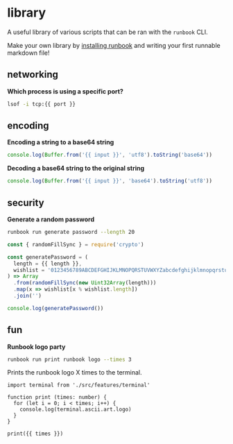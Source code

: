 # library

A useful library of various scripts that can be ran with the `runbook` CLI.

Make your own library by [installing runbook](README.md#quickstart) and writing your first runnable markdown file!

## networking

**Which process is using a specific port?**

```bash hbs "which process is using"
lsof -i tcp:{{ port }}
```

## encoding

**Encoding a string to a base64 string**

```javascript hbs "encode base64"
console.log(Buffer.from('{{ input }}', 'utf8').toString('base64'))
```

**Decoding a base64 string to the original string**

```javascript hbs "decode base64"
console.log(Buffer.from('{{ input }}', 'base64').toString('utf8'))
```

## security

**Generate a random password**

```bash "generate password"
runbook run generate password --length 20
```

```javascript hbs "generate password"
const { randomFillSync } = require('crypto')

const generatePassword = (
  length = {{ length }},
  wishlist = '0123456789ABCDEFGHIJKLMNOPQRSTUVWXYZabcdefghijklmnopqrstuvwxyz~!@-#$'
) => Array
  .from(randomFillSync(new Uint32Array(length)))
  .map(x => wishlist[x % wishlist.length])
  .join('')

console.log(generatePassword())
```

## fun

**Runbook logo party**

```bash "runbook logo party"
runbook run print runbook logo --times 3
```

Prints the runbook logo X times to the terminal.

```es6 hbs "print runbook logo"
import terminal from './src/features/terminal'

function print (times: number) {
  for (let i = 0; i < times; i++) {
    console.log(terminal.ascii.art.logo)
  }
}

print({{ times }})
```
